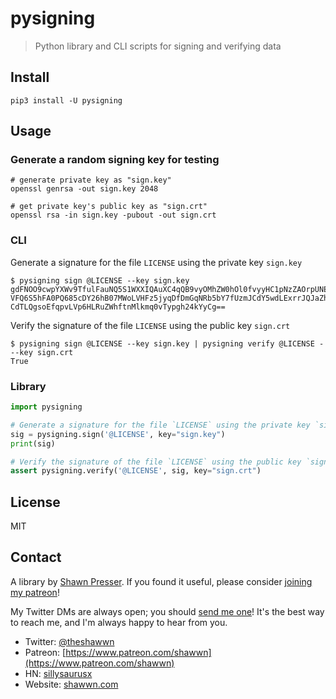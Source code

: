 # pysigning

> Python library and CLI scripts for signing and verifying data


## Install

```
pip3 install -U pysigning
```

## Usage

### Generate a random signing key for testing

```
# generate private key as "sign.key"
openssl genrsa -out sign.key 2048

# get private key's public key as "sign.crt"
openssl rsa -in sign.key -pubout -out sign.crt
```

### CLI

Generate a signature for the file `LICENSE` using the private key `sign.key`
```
$ pysigning sign @LICENSE --key sign.key
gdFNOO9cwpYXWv9TfulFauNQ5S1WXXIQAuXC4qQB9vyOMhZW0hOl0fvyyHC1pNzZAOrpUNEoQuvvs6w2r0TdzcMsA_finu5RVVzzko4kQuOWM6Tw3CX6ln82h8z2gWyKRhIC71pScpy7MJO8IEFBBPqQbR5NDFvGVh9F69S3pVZzf4xqrkcBBWoJr2DjD-VFQ6S5hFA0PQ685cDY26hB07MWoLVHFz5jyqDfDmGqNRb5bY7fUzmJCdY5wdLExrrJQJaZhU9Ak_HAA3zsmvy0OSRTNJY7BIwVdopQ_dN-CdTLQgsoEfqpvLVp6HLRuZWhftnMlkmq0vTypgh24kYyCg==
```

Verify the signature of the file `LICENSE` using the public key `sign.crt`
```
$ pysigning sign @LICENSE --key sign.key | pysigning verify @LICENSE - --key sign.crt
True
```

### Library

```py
import pysigning

# Generate a signature for the file `LICENSE` using the private key `sign.key`
sig = pysigning.sign('@LICENSE', key="sign.key")
print(sig)

# Verify the signature of the file `LICENSE` using the public key `sign.crt`
assert pysigning.verify('@LICENSE', sig, key="sign.crt")
```

## License

MIT

## Contact

A library by [Shawn Presser](https://www.shawwn.com). If you found it useful, please consider [joining my patreon](https://www.patreon.com/shawwn)!

My Twitter DMs are always open; you should [send me one](https://twitter.com/theshawwn)! It's the best way to reach me, and I'm always happy to hear from you.

- Twitter: [@theshawwn](https://twitter.com/theshawwn)
- Patreon: [https://www.patreon.com/shawwn](https://www.patreon.com/shawwn)
- HN: [sillysaurusx](https://news.ycombinator.com/threads?id=sillysaurusx)
- Website: [shawwn.com](https://www.shawwn.com)

